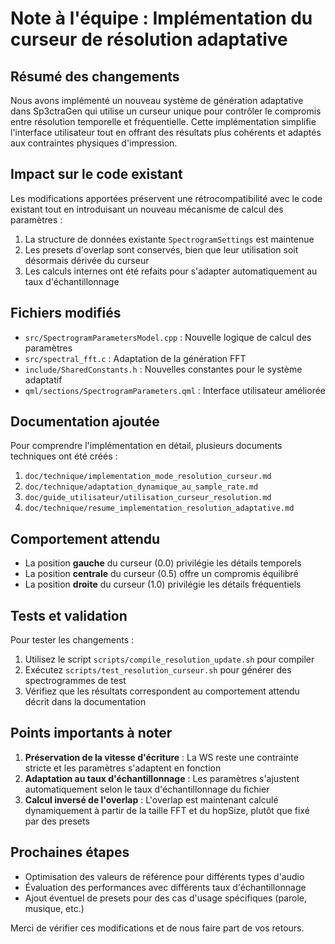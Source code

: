 # Note à l'équipe : Implémentation du curseur de résolution adaptative

## Résumé des changements

Nous avons implémenté un nouveau système de génération adaptative dans Sp3ctraGen qui utilise un curseur unique pour contrôler le compromis entre résolution temporelle et fréquentielle. Cette implémentation simplifie l'interface utilisateur tout en offrant des résultats plus cohérents et adaptés aux contraintes physiques d'impression.

## Impact sur le code existant

Les modifications apportées préservent une rétrocompatibilité avec le code existant tout en introduisant un nouveau mécanisme de calcul des paramètres :

1. La structure de données existante `SpectrogramSettings` est maintenue
2. Les presets d'overlap sont conservés, bien que leur utilisation soit désormais dérivée du curseur
3. Les calculs internes ont été refaits pour s'adapter automatiquement au taux d'échantillonnage

## Fichiers modifiés

- `src/SpectrogramParametersModel.cpp` : Nouvelle logique de calcul des paramètres
- `src/spectral_fft.c` : Adaptation de la génération FFT
- `include/SharedConstants.h` : Nouvelles constantes pour le système adaptatif
- `qml/sections/SpectrogramParameters.qml` : Interface utilisateur améliorée

## Documentation ajoutée

Pour comprendre l'implémentation en détail, plusieurs documents techniques ont été créés :

1. `doc/technique/implementation_mode_resolution_curseur.md`
2. `doc/technique/adaptation_dynamique_au_sample_rate.md`
3. `doc/guide_utilisateur/utilisation_curseur_resolution.md`
4. `doc/technique/resume_implementation_resolution_adaptative.md`

## Comportement attendu

- La position **gauche** du curseur (0.0) privilégie les détails temporels
- La position **centrale** du curseur (0.5) offre un compromis équilibré
- La position **droite** du curseur (1.0) privilégie les détails fréquentiels

## Tests et validation

Pour tester les changements :

1. Utilisez le script `scripts/compile_resolution_update.sh` pour compiler
2. Exécutez `scripts/test_resolution_curseur.sh` pour générer des spectrogrammes de test
3. Vérifiez que les résultats correspondent au comportement attendu décrit dans la documentation

## Points importants à noter

1. **Préservation de la vitesse d'écriture** : La WS reste une contrainte stricte et les paramètres s'adaptent en fonction
2. **Adaptation au taux d'échantillonnage** : Les paramètres s'ajustent automatiquement selon le taux d'échantillonnage du fichier
3. **Calcul inversé de l'overlap** : L'overlap est maintenant calculé dynamiquement à partir de la taille FFT et du hopSize, plutôt que fixé par des presets

## Prochaines étapes

- Optimisation des valeurs de référence pour différents types d'audio
- Évaluation des performances avec différents taux d'échantillonnage
- Ajout éventuel de presets pour des cas d'usage spécifiques (parole, musique, etc.)

Merci de vérifier ces modifications et de nous faire part de vos retours.
